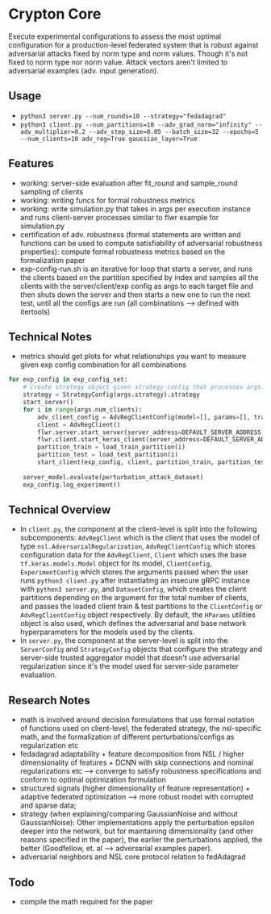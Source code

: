 # Crypton Core
Execute experimental configurations to assess the most optimal configuration for a production-level federated system that is robust against adversarial attacks fixed by norm type and norm values. Though it's not fixed to norm type nor norm value. Attack vectors aren't limited to adversarial examples (adv. input generation).

## Usage
- `python3 server.py --num_rounds=10 --strategy="fedadagrad"` 
- `python3 client.py --num_partitions=10 --adv_grad_norm="infinity" --adv_multiplier=0.2 --adv_step_size=0.05 --batch_size=32 --epochs=5 --num_clients=10 adv_reg=True gaussian_layer=True`

## Features
- working: server-side evaluation after fit_round and sample_round sampling of clients
- working: writing funcs for formal robustness metrics
- working: write simulation.py that takes in args per execution instance and runs client-server processes similar to flwr example for simulation.py
- certification of adv. robustness (formal statements are written and functions can be used to compute satisfiability of adversarial robustness properties): compute formal robustness metrics based on the formalization paper
- exp-config-run.sh is an iterative for loop that starts a server, and runs the clients based on the partition specified by index and samples all the clients with the server/client/exp config as args to each target file and then shuts down the server and then starts a new one to run the next test, until all the configs are run (all combinations --> defined with itertools)

## Technical Notes
- metrics should get plots for what relationships you want to measure given exp config combination for all combinations

```python
for exp_config in exp_config_set:
    # create strategy object given strategy config that processes args.strategy 
    strategy = StrategyConfig(args.strategy).strategy
    start_server()
    for i in range(args.num_clients):
        adv_client_config = AdvRegClientConfig(model=[], params=[], train_dataset=[], test_dataset=[], validation_steps=[])
        client = AdvRegClient()
        flwr.server.start_server(server_address=DEFAULT_SERVER_ADDRESS, strategy=strategy)
        flwr.client.start_keras_client(server_address=DEFAULT_SERVER_ADDRESS, client=client)
        partition_train = load_train_partition(i)
        partition_test = load_test_partition(i)
        start_client(exp_config, client, partition_train, partition_test)
        
    server_model.evaluate(perturbation_attack_dataset)
    exp_config.log_experiment()


```
## Technical Overview
- In `client.py`, the component at the client-level is split into the following subcomponents: `AdvRegClient` which is the client that uses the model of type `nsl.AdversarialRegularization`, `AdvRegClientConfig` which stores configuration data for the `AdvRegClient`, `Client` which uses the base `tf.keras.models.Model` object for its model, `ClientConfig`, `ExperimentConfig` which stores the arguments passed when the user runs `python3 client.py` after instantiating an insecure gRPC instance with `python3 server.py`, and `DatasetConfig`, which creates the client partitions depending on the argument for the total number of clients, and passes the loaded client train & test partitions to the `ClientConfig` or `AdvRegClientConfig` object respectively. By default, the `HParams` utilities object is also used, which defines the adversarial and base network hyperparameters for the models used by the clients.
- In `server.py`, the component at the server-level is split into the `ServerConfig` and `StrategyConfig` objects that configure the strategy and server-side trusted aggregator model that doesn't use adversarial regularization since it's the model used for server-side parameter evaluation.

## Research Notes
- math is involved around decision formulations that use formal notation of functions used on client-level, the federated strategy, the nsl-specific math, and the formalization of different perturbations/configs as regularization etc
- fedadagrad adaptability + feature decomposition from NSL / higher dimensionality of features + DCNN with skip connections and nominal regularizations etc --> converge to satisfy robustness specifications and conform to optimal optimization formulation
- structured signals (higher dimensionality of feature representation) + adaptive federated optimization --> more robust model with corrupted and sparse data;
- strategy (when explaining/comparing GaussianNoise and without GaussianNoise): Other implementations apply the perturbation epsilon deeper into the network, but for maintaining dimensionality (and other reasons specified in the paper), the earlier the perturbations applied, the better (Goodfellow, et. al --> adversarial examples paper).
- adversarial neighbors and NSL core protocol relation to fedAdagrad

## Todo
- compile the math required for the paper
